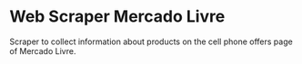 # Web Scraper Mercado Livre
Scraper to collect information about products on the cell phone offers page of Mercado Livre.
